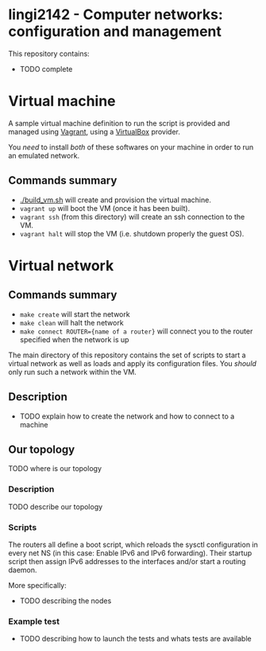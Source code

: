 # lingi2142 - Computer networks: configuration and management

This repository contains:

  * TODO complete

# Virtual machine

A sample virtual machine definition to run the script is provided and managed
using [Vagrant](https://www.vagrantup.com), using a
[VirtualBox](https://www.virtualbox.org) provider. 

You *need* to install *both* of these softwares on your machine in order to
run an emulated network.

## Commands summary

  * [./build_vm.sh](build_vm.sh) will create and provision the virtual machine.
  * `vagrant up` will boot the VM (once it has been built).
  * `vagrant ssh` (from this directory) will create an ssh connection to the
      VM.
  * `vagrant halt` will stop the VM (i.e. shutdown properly the guest OS).

# Virtual network

## Commands summary
  * `make create` will start the network
  * `make clean` will halt the network
  * `make connect ROUTER={name of a router}` will connect you to the router specified when the network is up

The main directory of this repository contains the set of scripts to start a
virtual network as well as loads and apply its configuration files.
You _should_ only run such a network within the VM.

## Description

  * TODO explain how to create the network and how to connect to a machine

## Our topology

TODO where is our topology

### Description

TODO describe our topology

### Scripts

The routers all define a boot script, which reloads the sysctl configuration
in every net NS (in this case: Enable IPv6 and IPv6 forwarding). Their startup
script then assign IPv6 addresses to the interfaces and/or start a routing
daemon.

More specifically:
  - TODO describing the nodes

### Example test

  - TODO describing how to launch the tests and whats tests are available

